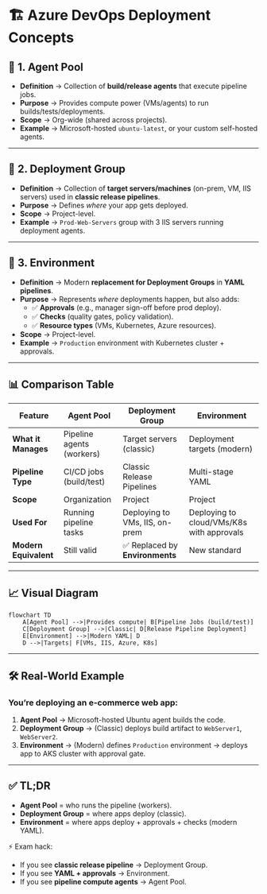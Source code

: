 # 🏗️ Azure DevOps Deployment Concepts

## 📌 1. Agent Pool

- **Definition** → Collection of **build/release agents** that execute pipeline jobs.
- **Purpose** → Provides compute power (VMs/agents) to run builds/tests/deployments.
- **Scope** → Org-wide (shared across projects).
- **Example** → Microsoft-hosted `ubuntu-latest`, or your custom self-hosted agents.

---

## 📌 2. Deployment Group

- **Definition** → Collection of **target servers/machines** (on-prem, VM, IIS servers) used in **classic release pipelines**.
- **Purpose** → Defines _where_ your app gets deployed.
- **Scope** → Project-level.
- **Example** → `Prod-Web-Servers` group with 3 IIS servers running deployment agents.

---

## 📌 3. Environment

- **Definition** → Modern **replacement for Deployment Groups** in **YAML pipelines**.
- **Purpose** → Represents _where_ deployments happen, but also adds:
  - ✅ **Approvals** (e.g., manager sign-off before prod deploy).
  - ✅ **Checks** (quality gates, policy validation).
  - ✅ **Resource types** (VMs, Kubernetes, Azure resources).
- **Scope** → Project-level.
- **Example** → `Production` environment with Kubernetes cluster + approvals.

---

## 📊 Comparison Table

| Feature               | **Agent Pool**            | **Deployment Group**            | **Environment**                           |
| --------------------- | ------------------------- | ------------------------------- | ----------------------------------------- |
| **What it Manages**   | Pipeline agents (workers) | Target servers (classic)        | Deployment targets (modern)               |
| **Pipeline Type**     | CI/CD jobs (build/test)   | Classic Release Pipelines       | Multi-stage YAML                          |
| **Scope**             | Organization              | Project                         | Project                                   |
| **Used For**          | Running pipeline tasks    | Deploying to VMs, IIS, on-prem  | Deploying to cloud/VMs/K8s with approvals |
| **Modern Equivalent** | Still valid               | ✅ Replaced by **Environments** | New standard                              |

---

## 📈 Visual Diagram

```mermaid
flowchart TD
    A[Agent Pool] -->|Provides compute| B[Pipeline Jobs (build/test)]
    C[Deployment Group] -->|Classic| D[Release Pipeline Deployment]
    E[Environment] -->|Modern YAML| D
    D -->|Targets| F[VMs, IIS, Azure, K8s]
```

---

## 🛠️ Real-World Example

### You’re deploying an **e-commerce web app**:

1. **Agent Pool** → Microsoft-hosted Ubuntu agent builds the code.
2. **Deployment Group** → (Classic) deploys build artifact to `WebServer1`, `WebServer2`.
3. **Environment** → (Modern) defines `Production` environment → deploys app to AKS cluster with approval gate.

---

## ✅ TL;DR

- **Agent Pool** = who runs the pipeline (workers).
- **Deployment Group** = where apps deploy (classic).
- **Environment** = where apps deploy + approvals + checks (modern YAML).

⚡ Exam hack:

- If you see **classic release pipeline** → Deployment Group.
- If you see **YAML + approvals** → Environment.
- If you see **pipeline compute agents** → Agent Pool.
